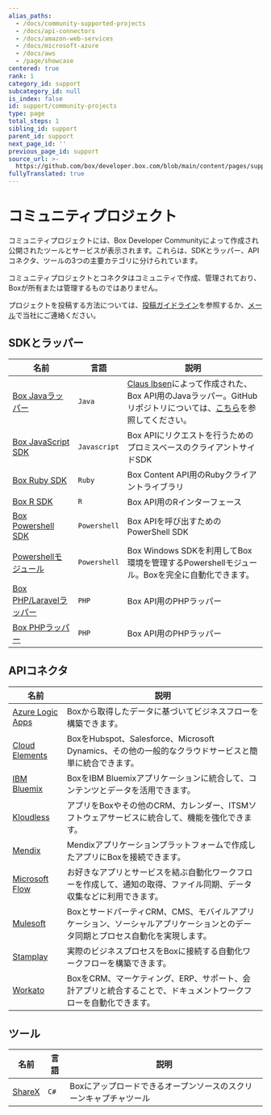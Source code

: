```yaml
---
alias_paths:
  - /docs/community-supported-projects
  - /docs/api-connectors
  - /docs/amazon-web-services
  - /docs/microsoft-azure
  - /docs/aws
  - /page/showcase
centered: true
rank: 1
category_id: support
subcategory_id: null
is_index: false
id: support/community-projects
type: page
total_steps: 1
sibling_id: support
parent_id: support
next_page_id: ''
previous_page_id: support
source_url: >-
  https://github.com/box/developer.box.com/blob/main/content/pages/support/community-projects.md
fullyTranslated: true
---
```

# コミュニティプロジェクト

コミュニティプロジェクトには、Box Developer Communityによって作成され公開されたツールとサービスが表示されます。これらは、SDKとラッパー、APIコネクタ、ツールの3つの主要カテゴリに分けられています。

<Message warning>

コミュニティプロジェクトとコネクタはコミュニティで作成、管理されており、Boxが所有または管理するものではありません。

</Message>

プロジェクトを投稿する方法については、[投稿ガイドライン][contribution-guidelines]を参照するか、[メール][email-developer]で当社にご連絡ください。

## SDKとラッパー

| 名前                                     | 言語           | 説明                                                                                           |
| -------------------------------------- | ------------ | -------------------------------------------------------------------------------------------- |
| [Box Javaラッパー][box-camel]              | `Java`       | [Claus Ibsen][claus]によって作成された、Box API用のJavaラッパー。GitHubリポジトリについては、[こちら][camel-repo]を参照してください。 |
| [Box JavaScript SDK][sdk-javascript]   | `Javascript` | Box APIにリクエストを行うためのプロミスベースのクライアントサイドSDK                                                      |
| [Box Ruby SDK][sdk-ruby]               | `Ruby`       | Box Content API用のRubyクライアントライブラリ                                                             |
| [Box R SDK][sdk-r]                     | `R`          | Box API用のRインターフェース                                                                           |
| [Box Powershell SDK][sdk-powershell]   | `Powershell` | Box APIを呼び出すためのPowerShell SDK                                                                |
| [Powershellモジュール][sdk-poshbox]         | `Powershell` | Box Windows SDKを利用してBox環境を管理するPowershellモジュール。Boxを完全に自動化できます。                                |
| [Box PHP/Laravelラッパー][sdk-php-laravel] | `PHP`        | Box API用のPHPラッパー                                                                             |
| [Box PHPラッパー][sdk-ph]                  | `PHP`        | Box API用のPHPラッパー                                                                             |

## APIコネクタ

| 名前                                         | 説明                                                                    |
| ------------------------------------------ | --------------------------------------------------------------------- |
| [Azure Logic Apps][connector-azure]        | Boxから取得したデータに基づいてビジネスフローを構築できます。                                      |
| [Cloud Elements][connector-cloud-elements] | BoxをHubspot、Salesforce、Microsoft Dynamics、その他の一般的なクラウドサービスと簡単に統合できます。 |
| [IBM Bluemix][connector-bluemix]           | BoxをIBM Bluemixアプリケーションに統合して、コンテンツとデータを活用できます。                        |
| [Kloudless][connector-kloudless]           | アプリをBoxやその他のCRM、カレンダー、ITSMソフトウェアサービスに統合して、機能を強化できます。                  |
| [Mendix][connector-mendix]                 | Mendixアプリケーションプラットフォームで作成したアプリにBoxを接続できます。                            |
| [Microsoft Flow][connector-ms-flow]        | お好きなアプリとサービスを結ぶ自動化ワークフローを作成して、通知の取得、ファイル同期、データ収集などに利用できます。            |
| [Mulesoft][connector-mulesoft]             | BoxとサードパーティCRM、CMS、モバイルアプリケーション、ソーシャルアプリケーションとのデータ同期とプロセス自動化を実現します。   |
| [Stamplay][connector-stamplay]             | 実際のビジネスプロセスをBoxに接続する自動化ワークフローを構築できます。                                 |
| [Workato][connector-workato]               | BoxをCRM、マーケティング、ERP、サポート、会計アプリと統合することで、ドキュメントワークフローを自動化できます。          |

## ツール

| 名前                     | 言語   | 説明                                 |
| ---------------------- | ---- | ---------------------------------- |
| [ShareX][tools-sharex] | `C#` | Boxにアップロードできるオープンソースのスクリーンキャプチャツール |

[contribution-guidelines]: https://github.com/box-community/community-guidelines/blob/master/.github/CONTRIBUTING.md

[email-developer]: mailto:developer@box.com

[sdk-javascript]: https://github.com/allenmichael/box-javascript-sdk

[sdk-ruby]: https://github.com/cburnette/boxr

[sdk-r]: https://github.com/brendan-r/boxr

[sdk-powershell]: https://github.com/box-community/box-powershell-sdk-v2

[sdk-poshbox]: https://github.com/enthusedcoder/poshbox

[sdk-php-laravel]: https://github.com/maengkom/boxapi

[sdk-ph]: https://github.com/golchha21/BoxPHPAPI

[connector-azure]: https://docs.microsoft.com/en-us/azure/connectors/connectors-create-api-box

[connector-cloud-elements]: http://cloud-elements.com/elements/box/

[connector-bluemix]: https://console.ng.bluemix.net/catalog/services/box

[connector-kloudless]: https://kloudless.com/products/cloud-storage/

[connector-mendix]: https://appstore.home.mendix.com/link/app/40977/

[connector-ms-flow]: https://flow.microsoft.com/en-us/services/shared_box/box/

[connector-mulesoft]: https://docs.mulesoft.com/box-connector/4.0/

[connector-stamplay]: https://github.com/box/mojito

[connector-workato]: https://www.workato.com/integrations/box

[tools-sharex]: https://github.com/ShareX/ShareX

[box-camel]: https://camel.apache.org/components/latest/box-component.html

[claus]: https://github.com/davsclaus

[camel-repo]: https://github.com/apache/camel/tree/master/components/camel-box
